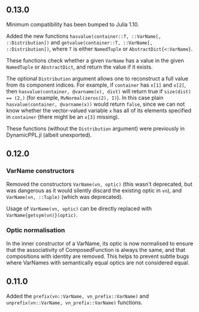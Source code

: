 ## 0.13.0

Minimum compatibility has been bumped to Julia 1.10.

Added the new functions `hasvalue(container::T, ::VarName[, ::Distribution])` and `getvalue(container::T, ::VarName[, ::Distribution])`, where `T` is either `NamedTuple` or `AbstractDict{<:VarName}`.

These functions check whether a given `VarName` has a value in the given `NamedTuple` or `AbstractDict`, and return the value if it exists.

The optional `Distribution` argument allows one to reconstruct a full value from its component indices.
For example, if `container` has `x[1]` and `x[2]`, then `hasvalue(container, @varname(x), dist)` will return true if `size(dist) == (2,)` (for example, `MvNormal(zeros(2), I)`).
In this case plain `hasvalue(container, @varname(x))` would return `false`, since we can not know whether the vector-valued variable `x` has all of its elements specified in `container` (there might be an `x[3]` missing).

These functions (without the `Distribution` argument) were previously in DynamicPPL.jl (albeit unexported).

## 0.12.0

### VarName constructors

Removed the constructors `VarName(vn, optic)` (this wasn't deprecated, but was dangerous as it would silently discard the existing optic in `vn`), and `VarName(vn, ::Tuple)` (which was deprecated).

Usage of `VarName(vn, optic)` can be directly replaced with `VarName{getsym(vn)}(optic)`.

### Optic normalisation

In the inner constructor of a VarName, its optic is now normalised to ensure that the associativity of ComposedFunction is always the same, and that compositions with identity are removed.
This helps to prevent subtle bugs where VarNames with semantically equal optics are not considered equal.

## 0.11.0

Added the `prefix(vn::VarName, vn_prefix::VarName)` and `unprefix(vn::VarName, vn_prefix::VarName)` functions.
